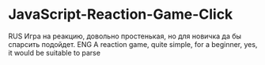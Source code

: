 # JavaScript-Reaction-Game-Click
RUS Игра на реакцию, довольно простенькая, но для новичка да бы спарсить подойдет. ENG A reaction game, quite simple, for a beginner, yes, it would be suitable to parse
